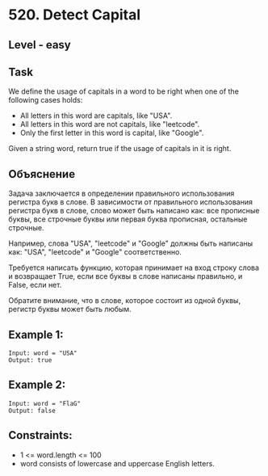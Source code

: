 # 520. Detect Capital


## Level - easy


## Task
We define the usage of capitals in a word to be right when one of the following cases holds:
- All letters in this word are capitals, like "USA".
- All letters in this word are not capitals, like "leetcode".
- Only the first letter in this word is capital, like "Google".

Given a string word, return true if the usage of capitals in it is right.


## Объяснение
Задача заключается в определении правильного использования регистра букв в слове. 
В зависимости от правильного использования регистра букв в слове, слово может быть написано как: все прописные буквы, 
все строчные буквы или первая буква прописная, остальные строчные.

Например, слова "USA", "leetcode" и "Google" должны быть написаны как: "USA", "leetcode" и "Google" соответственно.

Требуется написать функцию, которая принимает на вход строку слова и возвращает True, 
если все буквы в слове написаны правильно, и False, если нет.

Обратите внимание, что в слове, которое состоит из одной буквы, регистр буквы может быть любым.


## Example 1:
````
Input: word = "USA"
Output: true
````


## Example 2:
````
Input: word = "FlaG"
Output: false
````

## Constraints:
- 1 <= word.length <= 100
- word consists of lowercase and uppercase English letters.